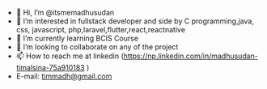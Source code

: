 - 👋 Hi, I’m @itsmemadhusudan
- 👀 I’m interested in fullstack developer and side by C programming,java, css, javascript, php,laravel,flutter,react,reactnative
- 🌱 I’m currently learning BCIS Course 
- 💞️ I’m looking to collaborate on any of the project
- 📫 How to reach me at linkedin (https://np.linkedin.com/in/madhusudan-timalsina-75a910183 )
- E-mail: timmadh@gmail.com


